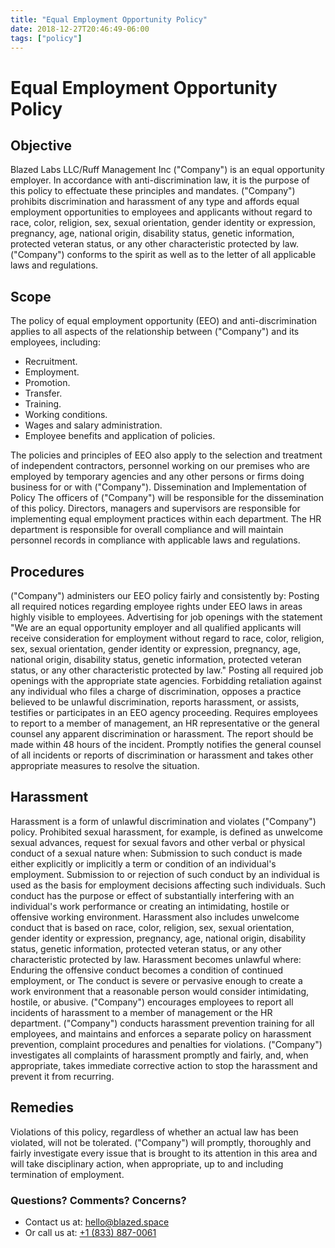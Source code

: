 ```yaml
---
title: "Equal Employment Opportunity Policy"
date: 2018-12-27T20:46:49-06:00
tags: ["policy"]
---
```


# Equal Employment Opportunity Policy

## Objective

Blazed Labs LLC/Ruff Management Inc ("Company") is an equal opportunity employer. In accordance with anti-discrimination law, it is the purpose of this policy to effectuate these principles and mandates. ("Company") prohibits discrimination and harassment of any type and affords equal employment opportunities to employees and applicants without regard to race, color, religion, sex, sexual orientation, gender identity or expression, pregnancy, age, national origin, disability status, genetic information, protected veteran status, or any other characteristic protected by law. ("Company") conforms to the spirit as well as to the letter of all applicable laws and regulations.

## Scope

The policy of equal employment opportunity (EEO) and anti-discrimination applies to all aspects of the relationship between ("Company") and its employees, including:
* Recruitment.
* Employment.
* Promotion.
* Transfer.
* Training.
* Working conditions.
* Wages and salary administration.
* Employee benefits and application of policies.

The policies and principles of EEO also apply to the selection and treatment of independent contractors, personnel working on our premises who are employed by temporary agencies and any other persons or firms doing business for or with ("Company").
Dissemination and Implementation of Policy
The officers of ("Company") will be responsible for the dissemination of this policy. Directors, managers and supervisors are responsible for implementing equal employment practices within each department. The HR department is responsible for overall compliance and will maintain personnel records in compliance with applicable laws and regulations.

## Procedures

("Company") administers our EEO policy fairly and consistently by:
Posting all required notices regarding employee rights under EEO laws in areas highly visible to employees.
Advertising for job openings with the statement "We are an equal opportunity employer and all qualified applicants will receive consideration for employment without regard to race, color, religion, sex, sexual orientation, gender identity or expression, pregnancy, age, national origin, disability status, genetic information, protected veteran status, or any other characteristic protected by law."
Posting all required job openings with the appropriate state agencies.
Forbidding retaliation against any individual who files a charge of discrimination, opposes a practice believed to be unlawful discrimination, reports harassment, or assists, testifies or participates in an EEO agency proceeding.
Requires employees to report to a member of management, an HR representative or the general counsel any apparent discrimination or harassment. The report should be made within 48 hours of the incident.
Promptly notifies the general counsel of all incidents or reports of discrimination or harassment and takes other appropriate measures to resolve the situation.

## Harassment

Harassment is a form of unlawful discrimination and violates ("Company") policy. Prohibited sexual harassment, for example, is defined as unwelcome sexual advances, request for sexual favors and other verbal or physical conduct of a sexual nature when:
Submission to such conduct is made either explicitly or implicitly a term or condition of an individual's employment.
Submission to or rejection of such conduct by an individual is used as the basis for employment decisions affecting such individuals.
Such conduct has the purpose or effect of substantially interfering with an individual's work performance or creating an intimidating, hostile or offensive working environment.
Harassment also includes unwelcome conduct that is based on race, color, religion, sex, sexual orientation, gender identity or expression, pregnancy, age, national origin, disability status, genetic information, protected veteran status, or any other characteristic protected by law. Harassment becomes unlawful where:
Enduring the offensive conduct becomes a condition of continued employment, or
The conduct is severe or pervasive enough to create a work environment that a reasonable person would consider intimidating, hostile, or abusive.
("Company") encourages employees to report all incidents of harassment to a member of management or the HR department. ("Company") conducts harassment prevention training for all employees, and maintains and enforces a separate policy on harassment prevention, complaint procedures and penalties for violations. ("Company") investigates all complaints of harassment promptly and fairly, and, when appropriate, takes immediate corrective action to stop the harassment and prevent it from recurring.

## Remedies

Violations of this policy, regardless of whether an actual law has been violated, will not be tolerated. ("Company") will promptly, thoroughly and fairly investigate every issue that is brought to its attention in this area and will take disciplinary action, when appropriate, up to and including termination of employment.

### Questions? Comments? Concerns?
- Contact us at: [hello@blazed.space](mailto:hello@blazed.space)
- Or call us at: [+1 (833) 887-0061](tel:+18338870061)